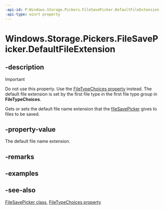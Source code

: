 ```yaml
---
-api-id: P:Windows.Storage.Pickers.FileSavePicker.DefaultFileExtension
-api-type: winrt property
---
```


<!-- Property syntax
public string DefaultFileExtension { get;  set; }
-->

# Windows.Storage.Pickers.FileSavePicker.DefaultFileExtension

## -description

> [!IMPORTANT]
> Do not use this property. Use the [FileTypeChoices property](filesavepicker_filetypechoices.md) instead. The default file extension is set by the first file type in the first file type group in **FileTypeChoices**.

Gets or sets the default file name extension that the [fileSavePicker](filesavepicker.md) gives to files to be saved.

## -property-value

The default file name extension.

## -remarks

## -examples

## -see-also

[FileSavePicker class](filesavepicker.md), [FileTypeChoices property](filesavepicker_filetypechoices.md)
